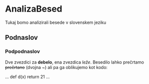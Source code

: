 # AnalizaBesed

Tukaj bomo analizirali besede v slovenskem jeziku

## Podnaslov

### Podpodnaslov

Dve zvezdici za **debelo**, ena zvezdica *leže*.
Besedilo lahko prečrtamo ~~prečrtano~~ (dvojna ~) ali pa ga oblikujemo kot kodo:

...
def d(x)
    return 21
...